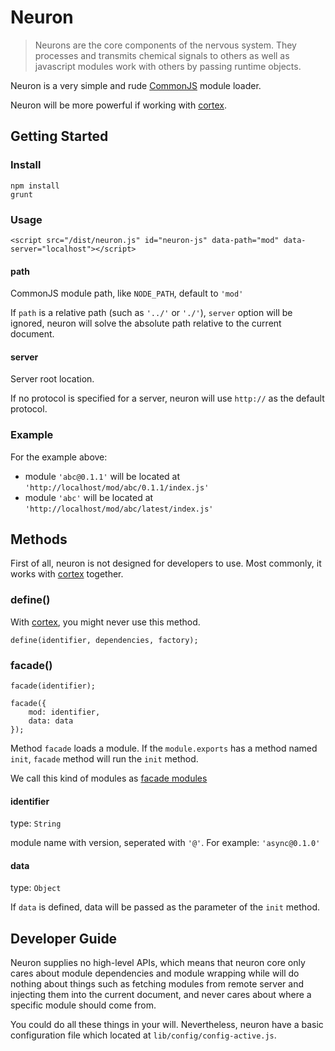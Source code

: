 # Neuron
> Neurons are the core components of the nervous system. They processes and transmits chemical signals to others as well as javascript modules work with others by passing runtime objects.

Neuron is a very simple and rude [CommonJS](http://wiki.commonjs.org) module loader.

Neuron will be more powerful if working with [cortex](https://github.com/kaelzhang/cortex).

## Getting Started

### Install

	npm install
	grunt

### Usage

	<script src="/dist/neuron.js" id="neuron-js" data-path="mod" data-server="localhost"></script>
	

#### path

CommonJS module path, like `NODE_PATH`, default to `'mod'`

If `path` is a relative path (such as `'../'` or `'./'`), `server` option will be ignored, neuron will solve the absolute path relative to the current document.

#### server

Server root location.

If no protocol is specified for a server, neuron will use `http://` as the default protocol.

### Example

For the example above:

- module `'abc@0.1.1'` will be located at `'http://localhost/mod/abc/0.1.1/index.js'`
- module `'abc'` will be located at `'http://localhost/mod/abc/latest/index.js'`

## Methods

First of all, neuron is not designed for developers to use. Most commonly, it works with [cortex](https://github.com/kaelzhang/cortex) together.

### define()
With [cortex](https://github.com/kaelzhang/cortex), you might never use this method.

	define(identifier, dependencies, factory);
	
### facade()

	facade(identifier);
	
	facade({
		mod: identifier,
		data: data
	});
	
Method `facade` loads a module. If the `module.exports` has a method named `init`, `facade` method will run the `init` method.

We call this kind of modules as [facade modules](http://en.wikipedia.org/wiki/Facade_pattern)
	
#### identifier
type: `String` 

module name with version, seperated with `'@'`. For example: `'async@0.1.0'`

#### data
type: `Object`

If `data` is defined, data will be passed as the parameter of the `init` method.

## Developer Guide

Neuron supplies no high-level APIs, which means that neuron core only cares about module dependencies and module wrapping while will do nothing about things such as fetching modules from remote server and injecting them into the current document, and never cares about where a specific module should come from.

You could do all these things in your will. Nevertheless, neuron have a basic configuration file which located at `lib/config/config-active.js`.


